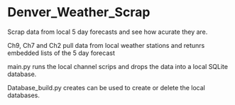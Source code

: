 # Denver_Weather_Scrap
Scrap data from local 5 day forecasts and see how acurate they are.

Ch9, Ch7 and Ch2 pull data from local weather stations and retunrs embedded lists of the 5 day forecast

main.py runs the local channel scrips and drops the data into a local SQLite database.

Database_build.py creates can be used to create or delete the local databases.
